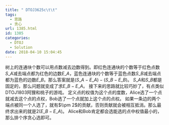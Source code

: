 ```yaml
---
title: " DTOJ3625c\t\t"
tags:
  - 思路
  - 贪心
url: 1385.html
id: 1385
categories:
  - DTOJ
  - Solution
date: 2018-04-10 15:04:45
---
```


树上的连通块个数可以用点数减去边数得到。即红色连通块的个数等于红色点数$S\_A$减去端点都为红色的边数$E\_A$，蓝色连通块的个数等于蓝色点数$S\_B$减去端点都为蓝色的边数$E\_B$。那么答案就是$(S\_A-E\_A)-(S\_B-E\_B)$。 $S\_A$和$S\_B$都是固定的，那么问题就变成了求$E\_B-E\_A$。 接下来的思路就比较巧妙了，有点类似DTOJ1803阿狸和桃子的游戏。 定义点的权值为这个点的度数，Alice选了一个点就减去这个点的点权，Bob选了一个点就加上这个点的点权。 如果一条边的两个端点被同一个人选了，就有$\\pm 2$的贡献，否则贡献就会被相互抵消。那么最终求出来的就是$2(E\_B-E\_A)$。 Alice和Bob肯定都会选能选的点中权值最小的，那么排个序贪心选即可。